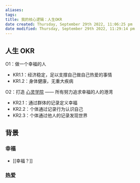 ```yaml
---
aliases: 
tags: 
title: 我的核心逻辑：人生OKR
date created: Thursday, September 29th 2022, 11:06:25 pm
date modified: Thursday, September 29th 2022, 11:29:14 pm
---
```


## 人生 OKR

O1：做一个幸福的人
- KR1.1：经济稳定，足以支撑自己做自己热爱的事情
- KR1.2：身体健康，无重大疾病

O2：打造 [心灵学院](为什么会有这个“心灵学院”) —— 所有努力追求幸福的人的港湾
- KR2.1：通过群体的记录定义幸福
- KR2.2：个体通过记录行为认识自己
- KR2.3：个体通过他人的记录发现世界


## 背景

### 幸福
- [[幸福？]]

### 热爱


